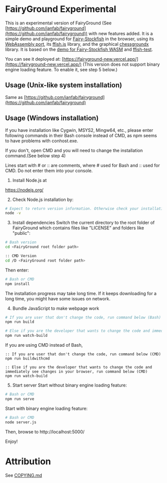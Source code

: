 # FairyGround Experimental

This is an experimental version of FairyGround (See [https://github.com/ianfab/fairyground](https://github.com/ianfab/fairyground)) with new features added. It is a simple demo and playground for [Fairy-Stockfish](https://github.com/ianfab/Fairy-Stockfish) in the browser, using its [WebAssembly port](https://github.com/ianfab/fairy-stockfish.wasm), its [ffish.js](https://www.npmjs.com/package/ffish-es6) library, and the graphical [chessgroundx](https://github.com/gbtami/chessgroundx) library. It is based on the [demo for Fairy-Stockfish WASM](https://github.com/ianfab/fairy-stockfish-nnue-wasm-demo) and [ffish-test](https://github.com/thearst3rd/ffish-test).

You can see it deployed at: [https://fairyground-new.vercel.app/](https://fairyground-new.vercel.app/)
(This version does not support binary engine loading feature. To enable it, see step 5 below.)

## Usage (Unix-like system installation)

Same as [https://github.com/ianfab/fairyground](https://github.com/ianfab/fairyground)

## Usage (Windows installation)

If you have installation like Cygwin, MSYS2, Mingw64, etc., please enter following commands in their Bash console instead of CMD, as npm seems to have problems with conhost.exe.

If you don't, open CMD and you will need to change the installation command.(See below step 4)

Lines start with # or :: are comments, where # used for Bash and :: used for CMD. Do not enter them into your console.

1. Install Node.js at

https://nodejs.org/

2. Check Node.js installation by:
```bash
# Expect to return version information. Otherwise check your installation. (Bash or CMD)
node -v
```

3. Install dependencies
Switch the current directory to the root folder of FairyGround which contains files like "LICENSE" and folders like "public":
```bash
# Bash version
cd <FairyGround root folder path>

:: CMD Version
cd /D <FairyGround root folder path>
```
Then enter: 

```bash
# Bash or CMD
npm install
```

The installation progress may take long time. If it keeps downloading for a long time, you might have some issues on network.

4. Bundle JavaScript to make webpage work

```bash
# If you are user that don't change the code, run command below (Bash)
npm run build

# Else if you are the developer that wants to change the code and immediately see changes in your browser, run command below (Bash)
npm run watch-build
```

If you are using CMD instead of Bash, 
```batch
:: If you are user that don't change the code, run command below (CMD)
npm run buildwithcmd

:: Else if you are the developer that wants to change the code and immediately see changes in your browser, run command below (CMD)
npm run watch-build
```


5. Start server
Start without binary engine loading feature:

```bash
# Bash or CMD
npm run serve
```

Start with binary engine loading feature:

```bash
# Bash or CMD
node server.js
```

Then, browse to http://localhost:5000/

Enjoy!

# Attribution

See [COPYING.md](COPYING.md)
